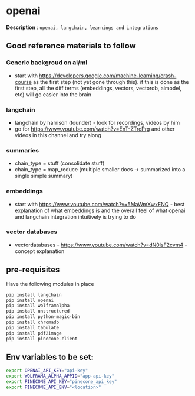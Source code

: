 # openai

**Description** : `openai, langchain, learnings and integrations`

## Good reference materials to follow

### Generic backgroud on ai/ml

* start with <https://developers.google.com/machine-learning/crash-course> as
  the first step (not yet gone through this). if this is done as the first step,
  all the diff terms (embeddings, vectors, vectordb, aimodel, etc) will go easier
  into the brain

### langchain

* langchain by harrison (founder) - look for recordings, videos by him
* go for <https://www.youtube.com/watch?v=EnT-ZTrcPrg> and other videos in this
  channel and try along

### summaries
* chain_type = stuff (consolidate stuff)
* chain_type = map_reduce (multiple smaller docs -> summarized into a single simple summary)

### embeddings

* start with <https://www.youtube.com/watch?v=5MaWmXwxFNQ> - best explanation
  of what embeddings is and the overall feel of what openai and langchain
  integration intuitively is trying to do

### vector databases

* vectordatabases - <https://www.youtube.com/watch?v=dN0lsF2cvm4> - concept explanation

## pre-requisites

Have the following modules in place

```bash
pip install langchain
pip install openai
pip install wolframalpha
pip install unstructured
pip install python-magic-bin
pip install chromadb
pip install tabulate
pip install pdf2image
pip install pinecone-client
```

## Env variables to be set:

```bash
export OPENAI_API_KEY="api-key"
export WOLFRAMA_ALPHA_APPID="app-api-key"
export PINECONE_API_KEY="pinecone_api_key"
export PINECONE_API_ENV="<location>"
```
